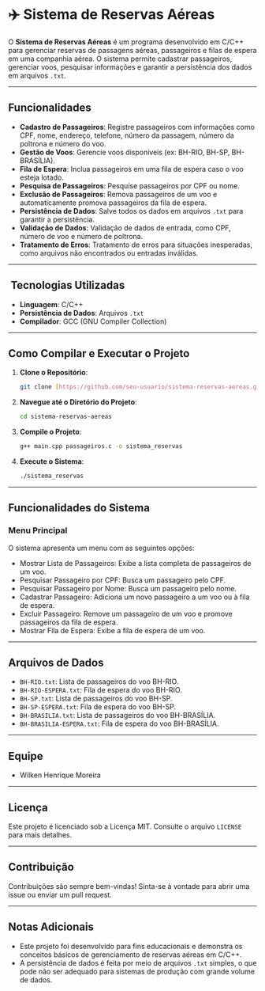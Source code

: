 # ✈️ Sistema de Reservas Aéreas

O **Sistema de Reservas Aéreas** é um programa desenvolvido em C/C++ para gerenciar reservas de passagens aéreas, passageiros e filas de espera em uma companhia aérea. O sistema permite cadastrar passageiros, gerenciar voos, pesquisar informações e garantir a persistência dos dados em arquivos `.txt`.

---

##  Funcionalidades

-   **Cadastro de Passageiros**: Registre passageiros com informações como CPF, nome, endereço, telefone, número da passagem, número da poltrona e número do voo.
-   **Gestão de Voos**: Gerencie voos disponíveis (ex: BH-RIO, BH-SP, BH-BRASÍLIA).
-   **Fila de Espera**: Inclua passageiros em uma fila de espera caso o voo esteja lotado.
-   **Pesquisa de Passageiros**: Pesquise passageiros por CPF ou nome.
-   **Exclusão de Passageiros**: Remova passageiros de um voo e automaticamente promova passageiros da fila de espera.
-   **Persistência de Dados**: Salve todos os dados em arquivos `.txt` para garantir a persistência.
-   **Validação de Dados**: Validação de dados de entrada, como CPF, número de voo e número de poltrona.
-   **Tratamento de Erros**: Tratamento de erros para situações inesperadas, como arquivos não encontrados ou entradas inválidas.

---

## ️ Tecnologias Utilizadas

-   **Linguagem**: C/C++
-   **Persistência de Dados**: Arquivos `.txt`
-   **Compilador**: GCC (GNU Compiler Collection)

---

##  Como Compilar e Executar o Projeto

1.  **Clone o Repositório**:

    ```bash
    git clone [https://github.com/seu-usuario/sistema-reservas-aereas.git](https://github.com/seu-usuario/sistema-reservas-aereas.git)
    ```

2.  **Navegue até o Diretório do Projeto**:

    ```bash
    cd sistema-reservas-aereas
    ```

3.  **Compile o Projeto**:

    ```bash
    g++ main.cpp passageiros.c -o sistema_reservas
    ```

4.  **Execute o Sistema**:

    ```bash
    ./sistema_reservas
    ```

---

##  Funcionalidades do Sistema

### Menu Principal

O sistema apresenta um menu com as seguintes opções:

-   Mostrar Lista de Passageiros: Exibe a lista completa de passageiros de um voo.
-   Pesquisar Passageiro por CPF: Busca um passageiro pelo CPF.
-   Pesquisar Passageiro por Nome: Busca um passageiro pelo nome.
-   Cadastrar Passageiro: Adiciona um novo passageiro a um voo ou à fila de espera.
-   Excluir Passageiro: Remove um passageiro de um voo e promove passageiros da fila de espera.
-   Mostrar Fila de Espera: Exibe a fila de espera de um voo.

---

##  Arquivos de Dados

-   `BH-RIO.txt`: Lista de passageiros do voo BH-RIO.
-   `BH-RIO-ESPERA.txt`: Fila de espera do voo BH-RIO.
-   `BH-SP.txt`: Lista de passageiros do voo BH-SP.
-   `BH-SP-ESPERA.txt`: Fila de espera do voo BH-SP.
-   `BH-BRASILIA.txt`: Lista de passageiros do voo BH-BRASÍLIA.
-   `BH-BRASILIA-ESPERA.txt`: Fila de espera do voo BH-BRASÍLIA.

---

##  Equipe

-   Wilken Henrique Moreira

---

##  Licença

Este projeto é licenciado sob a Licença MIT. Consulte o arquivo `LICENSE` para mais detalhes.

---

##  Contribuição

Contribuições são sempre bem-vindas! Sinta-se à vontade para abrir uma issue ou enviar um pull request.

---

##  Notas Adicionais

-   Este projeto foi desenvolvido para fins educacionais e demonstra os conceitos básicos de gerenciamento de reservas aéreas em C/C++.
-   A persistência de dados é feita por meio de arquivos `.txt` simples, o que pode não ser adequado para sistemas de produção com grande volume de dados.